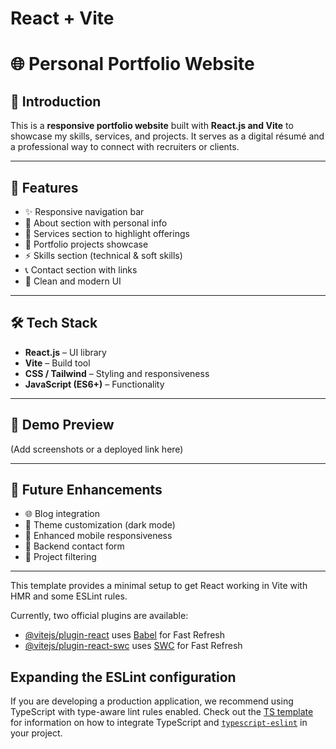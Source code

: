 # React + Vite
# 🌐 Personal Portfolio Website  

## 📖 Introduction  
This is a **responsive portfolio website** built with **React.js and Vite** to showcase my skills, services, and projects. It serves as a digital résumé and a professional way to connect with recruiters or clients.  

---

## 🚀 Features  
- ✨ Responsive navigation bar  
- 👤 About section with personal info  
- 💼 Services section to highlight offerings  
- 📂 Portfolio projects showcase  
- ⚡ Skills section (technical & soft skills)  
- 📞 Contact section with links  
- 🎨 Clean and modern UI  

---

## 🛠 Tech Stack  
- **React.js** – UI library  
- **Vite** – Build tool  
- **CSS / Tailwind** – Styling and responsiveness  
- **JavaScript (ES6+)** – Functionality  

---

## 📸 Demo Preview  
(Add screenshots or a deployed link here)

---

## 🔮 Future Enhancements  
- 🌐 Blog integration  
- 🎨 Theme customization (dark mode)  
- 📱 Enhanced mobile responsiveness  
- 💌 Backend contact form  
- 🚀 Project filtering  

---



This template provides a minimal setup to get React working in Vite with HMR and some ESLint rules.

Currently, two official plugins are available:

- [@vitejs/plugin-react](https://github.com/vitejs/vite-plugin-react/blob/main/packages/plugin-react) uses [Babel](https://babeljs.io/) for Fast Refresh
- [@vitejs/plugin-react-swc](https://github.com/vitejs/vite-plugin-react/blob/main/packages/plugin-react-swc) uses [SWC](https://swc.rs/) for Fast Refresh

## Expanding the ESLint configuration

If you are developing a production application, we recommend using TypeScript with type-aware lint rules enabled. Check out the [TS template](https://github.com/vitejs/vite/tree/main/packages/create-vite/template-react-ts) for information on how to integrate TypeScript and [`typescript-eslint`](https://typescript-eslint.io) in your project.
